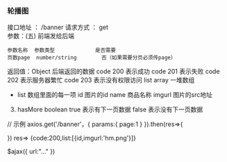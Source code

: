 ### 轮播图
接口地址 ： /banner
请求方式 ： get      
参数：(五) 前端发给后端

    参数名称  参数类型             是否需要
    页数page  number/string        否（如果需要分页必须传page）

返回值：Object   后端返回的数据
code 200 表示成功
code 201 表示失败
code 202 表示服务器繁忙
code 203 表示没有权限访问
list array  一堆数组
- list 数组里面的每一项
id  图片的id
name 商品名称
imgurl 图片的src地址
3. hasMore boolean
true 表示有下一页数据
false 表示没有下一页数据

// 示例
axios.get('/banner'，{
    params:{
        page:1
    }
}).then(res=>{

}) 
res=> {code:200,list:[{id,imgurl:'hm.png'}]}   


$ajax({
    url:"..."
})